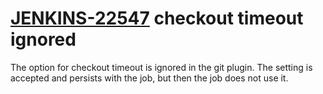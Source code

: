 # [JENKINS-22547](https://issues.jenkins-ci.org/browse/JENKINS-22547) checkout timeout ignored

The option for checkout timeout is ignored in the git plugin.  The setting
is accepted and persists with the job, but then the job does not use it.
